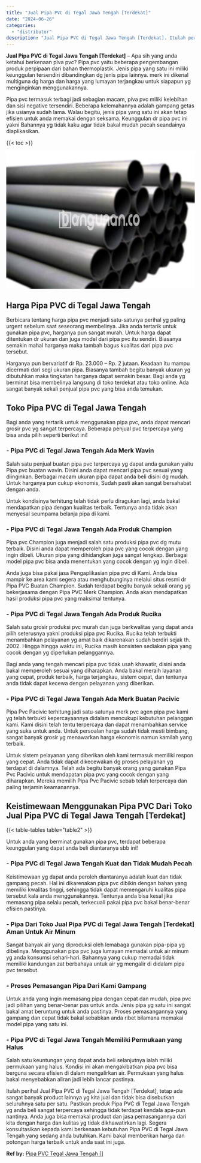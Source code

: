 ```yaml
---
title: "Jual Pipa PVC di Tegal Jawa Tengah [Terdekat]"
date: "2024-06-26"
categories: 
  - "distributor"
description: "Jual Pipa PVC di Tegal Jawa Tengah [Terdekat]. Itulah perihal Jual Pipa PVC di Tegal Jawa Tengah [Terdekat], tetap ada sangat banyak product lainnya yg kit..."
---
```


**Jual Pipa PVC di Tegal Jawa Tengah \[Terdekat\]** – Apa sih yang anda ketahui berkenaan piva pvc? Pipa pvc yaitu beberapa pengembangan produk perpipaan dari bahan thermoplastik. Jenis pipa yang satu ini miliki keunggulan tersendiri dibandingkan dg jenis pipa lainnya. merk ini dikenal multiguna dg harga dan harga yang lumayan terjangkau untuk siapapun yg menginginkan menggunakannya.

Pipa pvc termasuk terbagi jadi sebagian macam, piva pvc miliki kelebihan dan sisi negative tersendiri. Beberapa kelemahannya adalah gampang getas jika usianya sudah lama. Walau begitu, jenis pipa yang satu ini akan tetap efisien untuk anda memakai dengan seksama. Keunggulan dr pipa pvc ini yakni Bahannya yg tidak kaku agar tidak bakal mudah pecah seandainya diaplikasikan.

{{< toc >}}

![Jual Pipa PVC di Tegal Jawa Tengah [Terdekat]](/images/jaul-pipa-pvc-41.png)

## Harga Pipa PVC di Tegal Jawa Tengah

Berbicara tentang harga pipa pvc menjadi satu-satunya perihal yg paling urgent sebelum saat seseorang membelinya. Jika anda tertarik untuk gunakan pipa pvc, harganya pun sangat murah. Untuk harga dapat ditentukan dr ukuran dan juga model dari pipa pvc itu sendiri. Biasanya semakin mahal harganya maka tambah bagus kualitas dari pipa pvc tersebut.

Harganya pun bervariatif dr Rp. 23.000 – Rp. 2 jutaan. Keadaan itu mampu dicermati dari segi ukuran pipa. Biasanya tambah begitu banyak ukuran yg dibutuhkan maka tingkatan harganya dapat semakin besar. Bagi anda yg berminat bisa membelinya langsung di toko terdekat atau toko online. Ada sangat banyak sekali penjual pipa pvc yang bisa anda temukan.

## Toko Pipa PVC di Tegal Jawa Tengah

Bagi anda yang tertarik untuk menggunakan pipa pvc, anda dapat mencari grosir pvc yg sangat terpercaya. Beberapa penjual pvc terpercaya yang bisa anda pilih seperti berikut ini!

### \- Pipa PVC di Tegal Jawa Tengah Ada Merk Wavin

Salah satu penjual buatan pipa pvc terpercaya yg dapat anda gunakan yaitu Pipa pvc buatan wavin. Disini anda dapat mencari pipa pvc sesuai yang diinginkan. Berbagai macam ukuran pipa dapat anda beli disini dg mudah. Untuk harganya pun cukup ekonomis, Sudah pasti akan sangat bersahabat dengan anda.

Untuk kondisinya terhitung telah tidak perlu diragukan lagi, anda bakal mendapatkan pipa dengan kualitas terbaik. Tentunya anda tidak akan menyesal seumpama belanja pipa di kami.

### \- Pipa PVC di Tegal Jawa Tengah Ada Produk Champion

Pipa pvc Champion juga menjadi salah satu produksi pipa pvc dg mutu terbaik. Disini anda dapat memperoleh pipa pvc yang cocok dengan yang ingin dibeli. Ukuran pipa yang dihidangkan juga sangat lengkap. Berbagai model pipa pvc bisa anda menentukan yang cocok dengan yg ingin dibeli.

Anda juga bisa pakai jasa Pengaplikasian pipa pvc di Kami. Anda bisa mampir ke area kami segera atau menghubunginya melalui situs resmi dr Pipa PVC Buatan Champion. Sudah terdapat begitu banyak sekali orang yg bekerjasama dengan Pipa PVC Merk Champion. Anda akan mendapatkan hasil produksi pipa pvc yang maksimal tentunya.

### \- Pipa PVC di Tegal Jawa Tengah Ada Produk Rucika

Salah satu grosir produksi pvc murah dan juga berkwalitas yang dapat anda pilih seterusnya yakni produksi pipa pvc Rucika. Rucika telah terbukti menambahkan pelayanan yg amat baik dikarenakan sudah berdiri sejak th. 2002. Hingga hingga waktu ini, Rucika masih konsisten sediakan pipa yang cocok dengan yg diperlukan pelanggannya.

Bagi anda yang tengah mencari pipa pvc tidak usah khawatir, disini anda bakal memperoleh sesuai yang diharapkan. Anda bakal meraih layanan yang cepat, produk terbaik, harga terjangkau, sistem cepat, dan tentunya anda tidak dapat kecewa dengan pelayanan yang diberikan.

### \- Pipa PVC di Tegal Jawa Tengah Ada Merk Buatan Pacivic

Pipa Pvc Pacivic terhitung jadi satu-satunya merk pvc agen pipa pvc kami yg telah terbukti kepercayaannya didalam mencukupi kebutuhan pelanggan kami. Kami disini telah tentu terpercaya dan dapat menambahkan service yang suka untuk anda. Untuk persoalan harga sudah tidak mesti bimbang, sangat banyak grosir yg menawarkan harga ekonomis namun kamilah yang terbaik.

Untuk sistem pelayanan yang diberikan oleh kami termasuk memiliki respon yang cepat. Anda tidak dapat dikecewakan dg proses pelayanan yg terdapat di dalamnya. Telah ada begitu banyak orang yang gunakan Pipa Pvc Pacivic untuk mendapatan pipa pvc yang cocok dengan yang diharapkan. Mereka memilih Pipa Pvc Pacivic sebab telah terpercaya dan paling terjamin keamanannya.

## Keistimewaan Menggunakan Pipa PVC Dari Toko Jual Pipa PVC di Tegal Jawa Tengah \[Terdekat\]

{{< table-tables table="table2" >}}

Untuk anda yang berminat gunakan pipa pvc, terdapat beberapa keunggulan yang dapat anda beli diantaranya sbb ini!

### \- Pipa PVC di Tegal Jawa Tengah Kuat dan Tidak Mudah Pecah

Keistimewaan yg dapat anda peroleh diantaranya adalah kuat dan tidak gampang pecah. Hal ini dikarenakan pipa pvc dibikin dengan bahan yang memiliki kwalitas tinggi, sehingga tidak dapat memengaruhi kualitas pipa tersebut kala anda menggunakannya. Tentunya anda bisa kesal jika memasang pipa selalu pecah, terkecuali pakai pipa pvc bakal benar-benar efisien pastinya.

### \- Pipa Dari Toko Jual Pipa PVC di Tegal Jawa Tengah \[Terdekat\] Aman Untuk Air Minum

Sangat banyak air yang diproduksi oleh lemabaga gunakan pipa-pipa yg dibelinya. Menggunakan pipa pvc juga lumayan memadai untuk air minum yg anda konsumsi sehari-hari. Bahannya yang cukup memadai tidak memiliki kandungan zat berbahaya untuk air yg mengalir di didalam pipa pvc tersebut.

### \- Proses Pemasangan Pipa Dari Kami Gampang

Untuk anda yang ingin memasang pipa dengan cepat dan mudah, pipa pvc jadi pilihan yang benar-benar pas untuk anda. Jenis pipa yg satu ini sangat bakal amat beruntung untuk anda pastinya. Proses pemasangannya yang gampang dan cepat tidak bakal sebabkan anda ribet bilamana memakai model pipa yang satu ini.

### \- Pipa PVC di Tegal Jawa Tengah Memiliki Permukaan yang Halus

Salah satu keuntungan yang dapat anda beli selanjutnya ialah miliki permukaan yang halus. Kondisi ini akan mengakibatkan pipa pvc bisa berguna secara efisien di dalam mengalirkan air. Permukaan yang halus bakal menyebabkan aliran jadi lebih lancar pastinya.

Itulah perihal Jual Pipa PVC di Tegal Jawa Tengah \[Terdekat\], tetap ada sangat banyak product lainnya yg kita jual dan tidak bisa disebutkan seluruhnya satu per satu. Pastikan produk Pipa PVC di Tegal Jawa Tengah yg anda beli sangat terpercaya sehingga tidak terdapat kendala apa-pun nantinya. Anda juga bisa memakai product dan jasa pemasangannya dari kita dengan harga dan kulitas yg tidak dikhawatirkan lagi. Segera konsultasikan kepada kami berkenaan kebutuhan Pipa PVC di Tegal Jawa Tengah yang sedang anda butuhkan. Kami bakal memberikan harga dan potongan harga terbaik untuk anda saat ini juga.

**Ref by:** [Pipa PVC Tegal Jawa Tengah []](https://id.wikipedia.org/wiki/Pipa)
